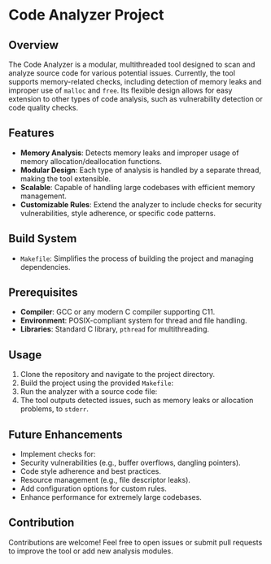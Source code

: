 # Code Analyzer Project

## Overview
The Code Analyzer is a modular, multithreaded tool designed to scan and analyze source code for various potential issues. Currently, the tool supports memory-related checks, including detection of memory leaks and improper use of `malloc` and `free`. Its flexible design allows for easy extension to other types of code analysis, such as vulnerability detection or code quality checks.

## Features
- **Memory Analysis**: Detects memory leaks and improper usage of memory allocation/deallocation functions.
- **Modular Design**: Each type of analysis is handled by a separate thread, making the tool extensible.
- **Scalable**: Capable of handling large codebases with efficient memory management.
- **Customizable Rules**: Extend the analyzer to include checks for security vulnerabilities, style adherence, or specific code patterns.

## Build System
-  `Makefile`: Simplifies the process of building the project and managing dependencies.

## Prerequisites
- **Compiler**: GCC or any modern C compiler supporting C11.
- **Environment**: POSIX-compliant system for thread and file handling.
- **Libraries**: Standard C library, `pthread` for multithreading.

## Usage
1. Clone the repository and navigate to the project directory.
2. Build the project using the provided `Makefile`:
3. Run the analyzer with a source code file:
4. The tool outputs detected issues, such as memory leaks or allocation problems, to `stderr`.

## Future Enhancements
- Implement checks for:
- Security vulnerabilities (e.g., buffer overflows, dangling pointers).
- Code style adherence and best practices.
- Resource management (e.g., file descriptor leaks).
- Add configuration options for custom rules.
- Enhance performance for extremely large codebases.

## Contribution
Contributions are welcome! Feel free to open issues or submit pull requests to improve the tool or add new analysis modules.

